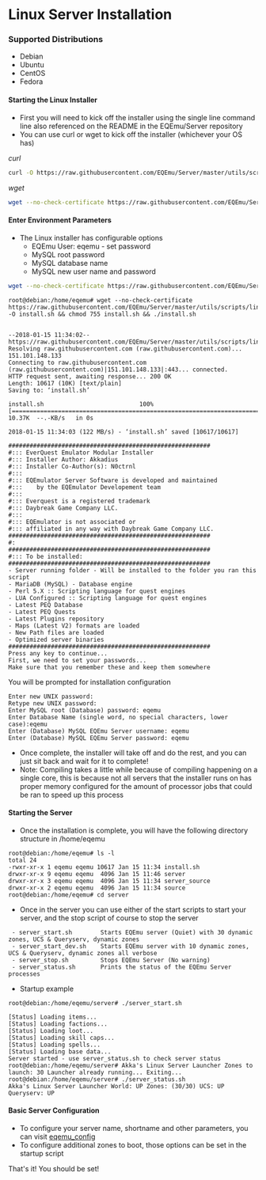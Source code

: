 # Linux Server Installation

### Supported Distributions

* Debian
* Ubuntu
* CentOS
* Fedora

#### Starting the Linux Installer

* First you will need to kick off the installer using the single line command line also referenced on the README in the EQEmu/Server repository
* You can use curl or wget to kick off the installer \(whichever your OS has\)

_curl_

```bash
curl -O https://raw.githubusercontent.com/EQEmu/Server/master/utils/scripts/linux_installer/install.sh install.sh && chmod 755 install.sh && ./install.sh
```

_wget_

```bash
wget --no-check-certificate https://raw.githubusercontent.com/EQEmu/Server/master/utils/scripts/linux_installer/install.sh -O install.sh && chmod 755 install.sh && ./install.sh
```

#### Enter Environment Parameters

* The Linux installer has configurable options
  * EQEmu User: eqemu - set password
  * MySQL root password
  * MySQL database name
  * MySQL new user name and password

```bash
wget --no-check-certificate https://raw.githubusercontent.com/EQEmu/Server/master/utils/scripts/linux_installer/install.sh -O install.sh && chmod 755 install.sh && ./install.sh
```

```text
root@debian:/home/eqemu# wget --no-check-certificate https://raw.githubusercontent.com/EQEmu/Server/master/utils/scripts/linux_installer/install.sh -O install.sh && chmod 755 install.sh && ./install.sh


--2018-01-15 11:34:02--  https://raw.githubusercontent.com/EQEmu/Server/master/utils/scripts/linux_installer/install.sh
Resolving raw.githubusercontent.com (raw.githubusercontent.com)... 151.101.148.133
Connecting to raw.githubusercontent.com (raw.githubusercontent.com)|151.101.148.133|:443... connected.
HTTP request sent, awaiting response... 200 OK
Length: 10617 (10K) [text/plain]
Saving to: ‘install.sh’

install.sh                           100%[========================================================================>]  10.37K  --.-KB/s   in 0s

2018-01-15 11:34:03 (122 MB/s) - ‘install.sh’ saved [10617/10617]

#########################################################
#::: EverQuest Emulator Modular Installer
#::: Installer Author: Akkadius
#::: Installer Co-Author(s): N0ctrnl
#:::
#::: EQEmulator Server Software is developed and maintained
#:::    by the EQEmulator Developement team
#:::
#::: Everquest is a registered trademark
#::: Daybreak Game Company LLC.
#:::
#::: EQEmulator is not associated or
#::: affiliated in any way with Daybreak Game Company LLC.
#########################################################
#:
#########################################################
#::: To be installed:
#########################################################
- Server running folder - Will be installed to the folder you ran this script
- MariaDB (MySQL) - Database engine
- Perl 5.X :: Scripting language for quest engines
- LUA Configured :: Scripting language for quest engines
- Latest PEQ Database
- Latest PEQ Quests
- Latest Plugins repository
- Maps (Latest V2) formats are loaded
- New Path files are loaded
- Optimized server binaries
#########################################################
Press any key to continue...
First, we need to set your passwords...
Make sure that you remember these and keep them somewhere
```

You will be prompted for installation configuration

```text
Enter new UNIX password:
Retype new UNIX password:
Enter MySQL root (Database) password: eqemu
Enter Database Name (single word, no special characters, lower case):eqemu
Enter (Database) MySQL EQEmu Server username: eqemu
Enter (Database) MySQL EQEmu Server password: eqemu
```

* Once complete, the installer will take off and do the rest, and you can just sit back and wait for it to complete! 
* Note: Compiling takes a little while because of compiling happening on a single core, this is because not all servers that the installer runs on has proper memory configured for the amount of processor jobs that could be ran to speed up this process

#### Starting the Server

* Once the installation is complete, you will have the following directory structure in /home/eqemu

```text
root@debian:/home/eqemu# ls -l
total 24
-rwxr-xr-x 1 eqemu eqemu 10617 Jan 15 11:34 install.sh
drwxr-xr-x 9 eqemu eqemu  4096 Jan 15 11:46 server
drwxr-xr-x 3 eqemu eqemu  4096 Jan 15 11:34 server_source
drwxr-xr-x 2 eqemu eqemu  4096 Jan 15 11:34 source
root@debian:/home/eqemu# cd server
```

* Once in the server you can use either of the start scripts to start your server, and the stop script of course to stop the server

```text
 - server_start.sh        Starts EQEmu server (Quiet) with 30 dynamic zones, UCS & Queryserv, dynamic zones
 - server_start_dev.sh    Starts EQEmu server with 10 dynamic zones, UCS & Queryserv, dynamic zones all verbose
 - server_stop.sh         Stops EQEmu Server (No warning)
 - server_status.sh       Prints the status of the EQEmu Server processes
```

* Startup example

```text
root@debian:/home/eqemu/server# ./server_start.sh

[Status] Loading items...
[Status] Loading factions...
[Status] Loading loot...
[Status] Loading skill caps...
[Status] Loading spells...
[Status] Loading base data...
Server started - use server_status.sh to check server status
root@debian:/home/eqemu/server# Akka's Linux Server Launcher Zones to launch: 30 Launcher already running... Exiting...
root@debian:/home/eqemu/server# ./server_status.sh
Akka's Linux Server Launcher World: UP Zones: (30/30) UCS: UP Queryserv: UP
```

#### Basic Server Configuration

* To configure your server name, shortname and other parameters, you can visit [eqemu\_config](./eqemu_config)
* To configure additional zones to boot, those options can be set in the startup script

That's it! You should be set!

